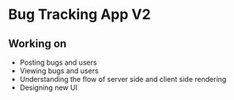 # Bug Tracking App V2

## Working on
- Posting bugs and users
- Viewing bugs and users
- Understanding the flow of server side and client side rendering
- Designing new UI 
